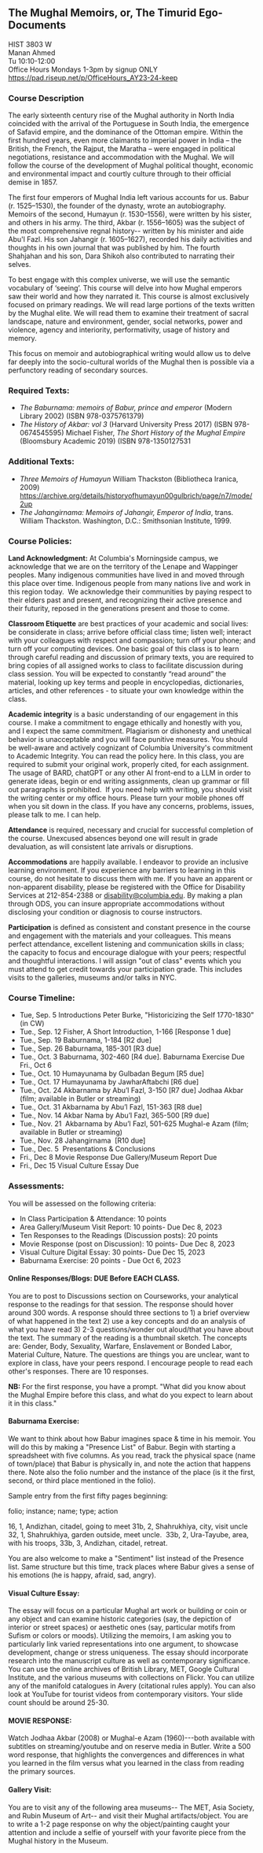 
## The Mughal Memoirs, or, The Timurid Ego-Documents
HIST 3803 W  
Manan Ahmed  
Tu 10:10-12:00  
Office Hours Mondays 1-3pm by signup ONLY  
https://pad.riseup.net/p/OfficeHours_AY23-24-keep   


### Course Description

The early sixteenth century rise of the Mughal authority in North India coincided with the arrival of the Portuguese in South India, the emergence of Safavid empire, and the dominance of the Ottoman empire. Within the first hundred years, even more claimants to imperial power in India – the British, the French, the Rajput, the Maratha – were engaged in political negotiations, resistance and accommodation with the Mughal. We will follow the course of the development of Mughal political thought, economic and environmental impact and courtly culture through to their official demise in 1857.

The first four emperors of Mughal India left various accounts for us. Babur (r. 1525–1530), the founder of the dynasty, wrote an autobiography. Memoirs of the second, Humayun (r. 1530–1556), were written by his sister, and others in his army. The third, Akbar (r. 1556–1605) was the subject of the most comprehensive regnal history-- written by his minister and aide Abu'l Fazl. His son Jahangir (r. 1605–1627), recorded his daily activities and thoughts in his own journal that was published by him. The fourth Shahjahan and his son, Dara Shikoh also contributed to narrating their selves.

To best engage with this complex universe, we will use the semantic vocabulary of ‘seeing’. This course will delve into how Mughal emperors saw their world and how they narrated it. This course is almost exclusively focused on primary readings. We will read large portions of the texts written by the Mughal elite. We will read them to examine their treatment of sacral landscape, nature and environment, gender, social networks, power and violence, agency and interiority, performativity, usage of history and memory. 

This focus on memoir and autobiographical writing would allow us to delve far deeply into the socio-cultural worlds of the Mughal then is possible via a perfunctory reading of secondary sources.

### Required Texts:

* *The Baburnama: memoirs of Babur, prince and emperor* (Modern Library 2002) (ISBN 978-0375761379)
* *The History of Akbar: vol 3* (Harvard University Press 2017) (ISBN 978-0674545595)
Michael Fisher, *The Short History of the Mughal Empire* (Bloomsbury Academic 2019) (ISBN 978-1350127531

### Additional Texts:

* *Three Memoirs of Humayun* William Thackston (Bibliotheca Iranica, 2009)
https://archive.org/details/historyofhumayun00gulbrich/page/n7/mode/2up
* *The Jahangirnama: Memoirs of Jahangir, Emperor of India*, trans. William Thackston. Washington, D.C.: Smithsonian Institute, 1999.

### Course Policies:

**Land Acknowledgment:** At Columbia's Morningside campus, we acknowledge that we are on the territory of the Lenape and Wappinger peoples. Many indigenous communities have lived in and moved through this place over time. Indigenous people from many nations live and work in this region today.  We acknowledge their communities by paying respect to their elders past and present, and recognizing their active presence and their futurity, reposed in the generations present and those to come.

**Classroom Etiquette** are best practices of your academic and social lives: be considerate in class; arrive before official class time; listen well; interact with your colleagues with respect and compassion; turn off your phone; and turn off your computing devices. One basic goal of this class is to learn through careful reading and discussion of primary texts, you are required to bring copies of all assigned works to class to facilitate discussion during class session. You will be expected to constantly “read around” the material, looking up key terms and people in encyclopedias, dictionaries, articles, and other references - to situate your own knowledge within the class.

**Academic integrity** is a basic understanding of our engagement in this course. I make a commitment to engage ethically and honestly with you, and I expect the same commitment. Plagiarism or dishonesty and unethical behavior is unacceptable and you will face punitive measures. You should be well-aware and actively cognizant of Columbia University's commitment to Academic Integrity. You can read the policy here. In this class, you are required to submit your original work, properly cited, for each assignment. The usage of BARD, chatGPT or any other AI front-end to a LLM in order to generate ideas, begin or end writing assignments, clean up grammar or fill out paragraphs is prohibited.  If you need help with writing, you should visit the writing center or my office hours. Please turn your mobile phones off when you sit down in the class. If you have any concerns, problems, issues, please talk to me. I can help. 

**Attendance** is required, necessary and crucial for successful completion of the course. Unexcused absences beyond one will result in grade devaluation, as will consistent late arrivals or disruptions. 

**Accommodations** are happily available. I endeavor to provide an inclusive learning environment. If you experience any barriers to learning in this course, do not hesitate to discuss them with me. If you have an apparent or non-apparent disability, please be registered with the Office for Disability Services at 212-854-2388 or disability@columbia.edu. By making a plan through ODS, you can insure appropriate accommodations without disclosing your condition or diagnosis to course instructors. 

**Participation** is defined as consistent and constant presence in the course and engagement with the materials and your colleagues. This means perfect attendance, excellent listening and communication skills in class; the capacity to focus and encourage dialogue with your peers; respectful and thoughtful interactions. I will assign "out of class" events which you must attend to get credit towards your participation grade. This includes visits to the galleries, museums and/or talks in NYC. 


### Course Timeline:

* Tue, Sep. 5
Introductions
Peter Burke, "Historicizing the Self 1770-1830" (in CW)
* Tue., Sep. 12
Fisher, A Short Introduction, 1-166 [Response 1 due]
* Tue., Sep. 19
Baburnama, 1-184 [R2 due]
* Tue., Sep. 26
Baburnama, 185-301 [R3 due]
* Tue., Oct. 3
Baburnama, 302-460 [R4 due]. Baburnama Exercise Due Fri., Oct 6
* Tue., Oct. 10
Humayunama by Gulbadan Begum [R5 due]
* Tue., Oct. 17
Humayunama by JawharAftabchi [R6 due]
* Tue., Oct. 24
Akbarnama by Abu’l Fazl, 3-150 [R7 due]
Jodhaa Akbar (film; available in Butler or streaming)
* Tue., Oct. 31
Akbarnama by Abu’l Fazl, 151-363 [R8 due]
* Tue., Nov. 14
Akbar Nama by Abu’l Fazl, 365-500 [R9 due]
* Tue., Nov. 21 
Akbarnama by Abu’l Fazl, 501-625
Mughal-e Azam (film; available in Butler or streaming)
* Tue., Nov. 28
Jahangirnama  [R10 due]
* Tue., Dec. 5 
Presentations & Conclusions
* Fri., Dec 8
Movie Response Due
Gallery/Museum Report Due
* Fri., Dec 15
Visual Culture Essay Due

### Assessments:

You will be assessed on the following criteria:

* In Class Participation & Attendance: 10 points 
* Area Gallery/Museum Visit Report: 10 points- Due Dec 8, 2023
* Ten Responses to the Readings (Discussion posts): 20 points
* Movie Response (post on Discussion): 10 points- Due Dec 8, 2023
* Visual Culture Digital Essay: 30 points- Due Dec 15, 2023
* Baburnama Exercise: 20 points - Due Oct 6, 2023

#### Online Responses/Blogs: DUE Before EACH CLASS. 

You are to post to Discussions section on Courseworks, your analytical response to the readings for that session. The response should hover around 300 words. A response should three sections to 1) a brief overview of what happened in the text 2) use a key concepts and do an analysis of what you have read 3) 2-3 questions/wonder out aloud/that you have about the text. The summary of the reading is a thumbnail sketch. The concepts are: Gender, Body, Sexuality, Warfare, Enslavement or Bonded Labor, Material Culture, Nature. The questions are things you are unclear, want to explore in class, have your peers respond. I encourage people to read each other's responses. There are 10 responses. 

**NB:** For the first response, you have a prompt. "What did you know about the Mughal Empire before this class, and what do you expect to learn about it in this class."

#### Baburnama Exercise: 
We want to think about how Babur imagines space & time in his memoir. You will do this by making a "Presence List" of Babur. Begin with starting a spreadsheet with five columns. As you read, track the physical space (name of town/place) that Babur is physically in, and note the action that happens there. Note also the folio number and the instance of the place (is it the first, second, or third place mentioned in the folio). 

Sample entry from the first fifty pages beginning:

folio; instance; name; type; action

16, 1, Andizhan, citadel, going to meet
31b, 2, Shahrukhiya, city, visit uncle 
32, 1, Shahrukhiya, garden outside, meet uncle. 
33b, 2, Ura-Tayube, area, with his troops,
33b, 3, Andizhan, citadel, retreat. 

You are also welcome to make a "Sentiment" list instead of the Presence list. Same structure but this time, track places where Babur gives a sense of his emotions (he is happy, afraid, sad, angry). 


#### Visual Culture Essay: 
The essay will focus on a particular Mughal art work or building or coin or any object and can examine historic categories (say, the depiction of interior or street spaces) or aesthetic ones (say, particular motifs from Sufism or colors or moods). Utilizing the memoirs, I am asking you to particularly link varied representations into one argument, to showcase development, change or stress uniqueness. The essay should incorporate research into the manuscript culture as well as contemporary significance. You can use the online archives of British Library, MET, Google Cultural Institute, and the various museums with collections on Flickr. You can utilize any of the manifold catalogues in Avery (citational rules apply). You can also look at YouTube for tourist videos from contemporary visitors. Your slide count should be around 25-30. 

#### MOVIE RESPONSE:
Watch Jodhaa Akbar (2008) or Mughal-e Azam (1960)---both available with subtitles on streaming/youtube and on reserve media in Butler. Write a 500 word response, that highlights the convergences and differences in what you learned in the film versus what you learned in the class from reading the primary sources. 

#### Gallery Visit: 
You are to visit any of the following area museums-- The MET, Asia Society, and Rubin Museum of Art-- and visit their Mughal artifacts/object. You are to write a 1-2 page response on why the object/painting caught your attention and include a selfie of yourself with your favorite piece from the Mughal history in the Museum.
